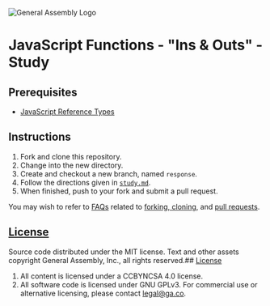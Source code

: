 ![General Assembly Logo](http://i.imgur.com/ke8USTq.png)

# JavaScript Functions - "Ins & Outs" - Study

## Prerequisites

-   [JavaScript Reference Types](https://github.com/ga-wdi-boston/js-reference-types)

## Instructions

1.  Fork and clone this repository.
1.  Change into the new directory.
1.  Create and checkout a new branch, named `response`.
1.  Follow the directions given in [`study.md`](study.md).
1.  When finished, push to your fork and submit a pull request.

You may wish to refer to [FAQs](https://github.com/ga-wdi-boston/meta/wiki/)
related to [forking,
cloning](https://github.com/ga-wdi-boston/meta/wiki/ForkAndClone), and [pull
requests](https://github.com/ga-wdi-boston/meta/wiki/PullRequest).

## [License](LICENSE)

Source code distributed under the MIT license. Text and other assets copyright
General Assembly, Inc., all rights reserved.## [License](LICENSE)

1.  All content is licensed under a CC­BY­NC­SA 4.0 license.
1.  All software code is licensed under GNU GPLv3. For commercial use or
    alternative licensing, please contact legal@ga.co.
